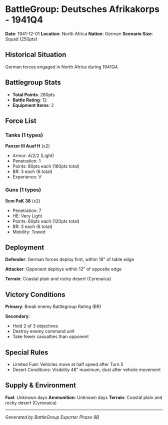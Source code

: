 # BattleGroup: Deutsches Afrikakorps - 1941Q4

**Date**: 1941-12-01
**Location**: North Africa
**Nation**: German
**Scenario Size**: Squad (250pts)

## Historical Situation

German forces engaged in North Africa during 1941Q4.

## Battlegroup Stats

- **Total Points**: 280pts
- **Battle Rating**: 12
- **Equipment Items**: 2

## Force List

### Tanks (1 types)

**Panzer III Ausf H** (x2)
- Armor: 4/2/2 (Light)
- Penetration: 1
- Points: 80pts each (160pts total)
- BR: 3 each (6 total)
- Experience: V

### Guns (1 types)

**5cm PaK 38** (x2)
- Penetration: 7
- HE: Very Light
- Points: 60pts each (120pts total)
- BR: 3 each (6 total)
- Mobility: Towed


## Deployment

**Defender**: German forces deploy first, within 18" of table edge

**Attacker**: Opponent deploys within 12" of opposite edge

**Terrain**: Coastal plain and rocky desert (Cyrenaica)

## Victory Conditions

**Primary**: Break enemy Battlegroup Rating (BR)

**Secondary**:
- Hold 2 of 3 objectives
- Destroy enemy command unit
- Take fewer casualties than opponent

## Special Rules

- Limited Fuel: Vehicles move at half speed after Turn 5
- Desert Conditions: Visibility 48" maximum, dust after vehicle movement

## Supply & Environment

**Fuel**: Unknown days
**Ammunition**: Unknown days
**Terrain**: Coastal plain and rocky desert (Cyrenaica)

---

*Generated by BattleGroup Exporter Phase 9B*
